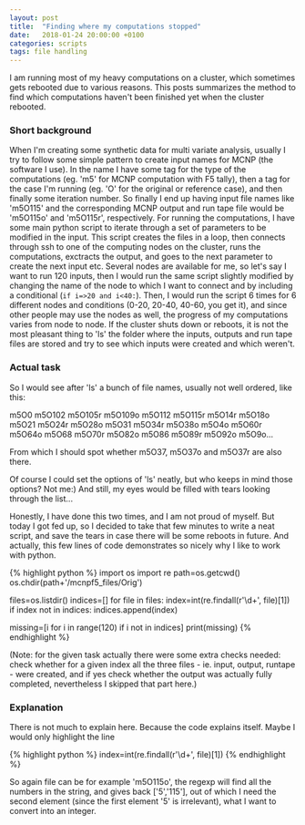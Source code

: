 ```yaml
---
layout: post
title:  "Finding where my computations stopped"
date:   2018-01-24 20:00:00 +0100
categories: scripts
tags: file handling
---
```


I am running most of my heavy computations on a cluster, which sometimes gets rebooted due to various reasons. This posts summarizes the method to find which computations haven't been finished yet when the cluster rebooted.

### Short background

When I'm creating some synthetic data for multi variate analysis, usually I try to follow some simple pattern to create input names for MCNP (the software I use). In the name I have some tag for the type of the computations (eg. 'm5' for MCNP computation with F5 tally), then a tag for the case I'm running (eg. 'O' for the original or reference case), and then finally some iteration number. So finally I end up having input file names like 'm5O115' and the corresponding MCNP output and run tape file would be 'm5O115o' and 'm5O115r', respectively. 
For running the computations, I have some main python script to iterate through a set of parameters to be modified in the input. This script creates the files in a loop, then connects through ssh to one of the computing nodes on the cluster, runs the computations, exctracts the output, and goes to the next parameter to create the next input etc. Several nodes are available for me, so let's say I want to run 120 inputs, then I would run the same script slightly modified by changing the name of the node to which I want to connect and by including a conditional (`if i=>20 and i<40:`). Then, I would run the script 6 times for 6 different nodes and conditions (0-20, 20-40, 40-60, you get it), and since other people may use the nodes as well, the progress of my computations varies from node to node. If the cluster shuts down or reboots, it is not the most pleasant thing to 'ls' the folder where the inputs, outputs and run tape files are stored and try to see which inputs were created and which weren't.

### Actual task

So I would see after 'ls' a bunch of file names, usually not well ordered, like this:

m5O0     m5O102   m5O105r  m5O109o  m5O112   m5O115r  m5O14r  m5O18o  m5O21   m5O24r  m5O28o  m5O31   m5O34r  m5O38o  m5O4o   m5O60r  m5O64o  m5O68   m5O70r  m5O82o  m5O86   m5O89r  m5O92o  m5O9o...

From which I should spot whether m5O37, m5O37o and m5O37r are also there.

Of course I could set the options of 'ls' neatly, but who keeps in mind those options? Not me:) And still, my eyes would be filled with tears looking through the list...

Honestly, I have done this two times, and I am not proud of myself. But today I got fed up, so I decided to take that few minutes to write a neat script, and save the tears in case there will be some reboots in future. And actually, this few lines of code demonstrates so nicely why I like to work with python.


{% highlight python %}
import os
import re
path=os.getcwd()
os.chdir(path+'/mcnpf5_files/Orig')

files=os.listdir()
indices=[]
for file in files:
    index=int(re.findall(r'\d+', file)[1])
    if index not in indices:
        indices.append(index)

missing=[i for i in range(120) if i not in indices]
print(missing)
{% endhighlight %}

(Note: for the given task actually there were some extra checks needed: check whether for a given index all the three files - ie. input, output, runtape - were created, and if yes check whether the output was actually fully completed, nevertheless I skipped that part here.)

### Explanation

There is not much to explain here. Because the code explains itself. Maybe I would only highlight the line

{% highlight python %}
index=int(re.findall(r'\d+', file)[1])
{% endhighlight %}

So again file can be for example 'm5O115o', the regexp will find all the numbers in the string, and gives back ['5','115'], out of which I need the second element (since the first element '5' is irrelevant), what I want to convert into an integer. 
